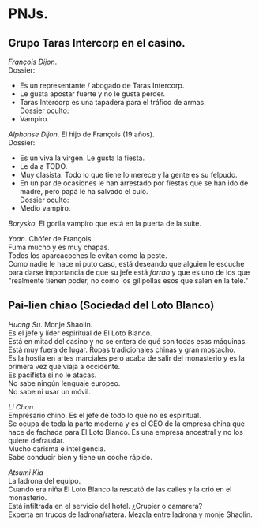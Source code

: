 # PNJs.  

## Grupo Taras Intercorp en el casino.  

*François Dijon*.  
Dossier:  
- Es un representante / abogado de Taras Intercorp.  
- Le gusta apostar fuerte y no le gusta perder.  
- Taras Intercorp es una tapadera para el tráfico de armas.  
Dossier oculto:  
- Vampiro.  


*Alphonse Dijon*. El hijo de François (19 años).  
Dossier:  
- Es un viva la virgen. Le gusta la fiesta.  
- Le da a TODO.  
- Muy clasista. Todo lo que tiene lo merece y la gente es su felpudo.  
- En un par de ocasiones le han arrestado por fiestas que se han ido de madre, pero papá le ha salvado el culo.  
Dossier oculto:  
- Medio vampiro.  

*Borysko*. El gorila vampiro que está en la puerta de la suite.  

*Yoan*. Chófer de François.  
Fuma mucho y es muy chapas.  
Todos los aparcacoches le evitan como la peste.  
Como nadie le hace ni puto caso, está deseando que alguien le escuche para darse importancia de que su jefe está _forrao_ y que es uno de los que "realmente tienen poder, no como los gilipollas esos que salen en la tele."  


## Pai-lien chiao (Sociedad del Loto Blanco)  

*Huang Su*. Monje Shaolin.  
Es el jefe y líder espiritual de El Loto Blanco.  
Está en mitad del casino y no se entera de qué son todas esas máquinas. Está muy fuera de lugar. Ropas tradicionales chinas y gran mostacho.  
Es la hostia en artes marciales pero acaba de salir del monasterio y es la primera vez que viaja a occidente.  
Es pacifista si no le atacas.  
No sabe ningún lenguaje europeo.  
No sabe ni usar un móvil.  

*Li Chan*  
Empresario chino. Es el jefe de todo lo que no es espiritual.  
Se ocupa de toda la parte moderna y es el CEO de la empresa china que hace de fachada para El Loto Blanco. Es una empresa ancestral y no los quiere defraudar.  
Mucho carisma e inteligencia.  
Sabe conducir bien y tiene un coche rápido.  

*Atsumi Kia*  
La ladrona del equipo.  
Cuando era niña El Loto Blanco la rescató de las calles y la crió en el monasterio.  
Está infiltrada en el servicio del hotel. ¿Crupier o camarera?  
Experta en trucos de ladrona/ratera. Mezcla entre ladrona y monje Shaolin.  


